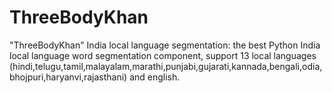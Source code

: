 # ThreeBodyKhan
"ThreeBodyKhan" India local language segmentation: the best Python India local language word segmentation component, support 13 local languages (hindi,telugu,tamil,malayalam,marathi,punjabi,gujarati,kannada,bengali,odia,bhojpuri,haryanvi,rajasthani) and english.
